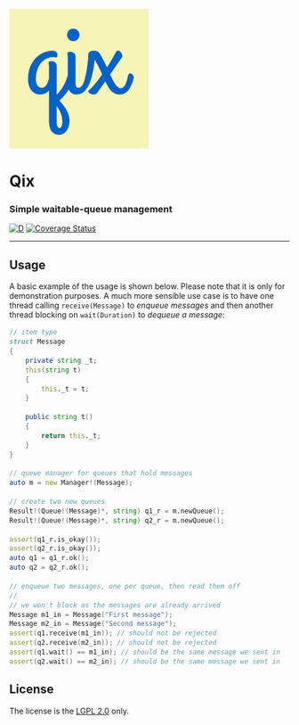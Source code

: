 
![](branding/logo_small.png)

# Qix
### Simple waitable-queue management

[![D](https://github.com/deavmi/qix/actions/workflows/d.yml/badge.svg)](https://github.com/deavmi/qix/actions/workflows/d.yml) [![Coverage Status](https://coveralls.io/repos/github/deavmi/qix/badge.svg?branch=master)](https://coveralls.io/github/deavmi/qix?branch=master)

---

## Usage

A basic example of the usage is shown below. Please note that it is only for demonstration purposes. A much more sensible use case is to have one thread calling `receive(Message)` to _enqueue messages_ and then another thread blocking on `wait(Duration)` to _dequeue a message_:

```d
// item type
struct Message
{
	private string _t;
	this(string t)
	{
		this._t = t;
	}

	public string t()
	{
		return this._t;
	}
} 

// queue manager for queues that hold messages
auto m = new Manager!(Message);

// create two new queues
Result!(Queue!(Message)*, string) q1_r = m.newQueue();
Result!(Queue!(Message)*, string) q2_r = m.newQueue();

assert(q1_r.is_okay());
assert(q2_r.is_okay());
auto q1 = q1_r.ok();
auto q2 = q2_r.ok();

// enqueue two messages, one per queue, then read them off
//
// we won't block as the messages are already arrived
Message m1_in = Message("First message");
Message m2_in = Message("Second message");
assert(q1.receive(m1_in)); // should not be rejected
assert(q2.receive(m2_in)); // should not be rejected
assert(q1.wait() == m1_in); // should be the same message we sent in
assert(q2.wait() == m2_in); // should be the same message we sent in
```

## License

The license is the [LGPL 2.0](LICENSE) only.